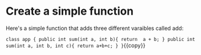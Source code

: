 # Create a simple function
Here's a simple function that adds three different varaibles called add:

`class app {
public int sum(int a, int b){
    return  a + b;
    }
public int sum(int a, int b, int c){
    return a+b+c;
    } }`{{copy}}

